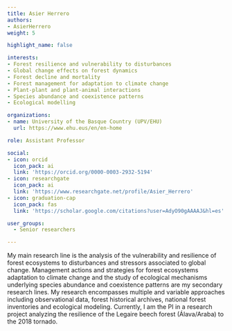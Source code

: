 ```yaml
---
title: Asier Herrero
authors:
- AsierHerrero
weight: 5

highlight_name: false

interests:
- Forest resilience and vulnerability to disturbances
- Global change effects on forest dynamics
- Forest decline and mortality
- Forest management for adaptation to climate change
- Plant-plant and plant-animal interactions
- Species abundance and coexistence patterns
- Ecological modelling

organizations:
- name: University of the Basque Country (UPV/EHU)
  url: https://www.ehu.eus/en/en-home

role: Assistant Professor

social:
- icon: orcid
  icon_pack: ai
  link: 'https://orcid.org/0000-0003-2932-5194'
- icon: researchgate
  icon_pack: ai
  link: 'https://www.researchgate.net/profile/Asier_Herrero'
- icon: graduation-cap
  icon_pack: fas
  link: 'https://scholar.google.com/citations?user=AdyO90gAAAAJ&hl=es'

user_groups: 
  - Senior researchers

---
```

 
My main research line is the analysis of the vulnerability and resilience of forest ecosystems to disturbances and stressors associated to global change. Management actions and strategies for forest ecosystems adaptation to climate change and the study of ecological mechanisms underlying species abundance and coexistence patterns are my secondary research lines. My research encompasses multiple and variable approaches including observational data, forest historical archives, national forest inventories and ecological modeling. Currently, I am the PI in a research project analyzing the resilience of the Legaire beech forest (Álava/Araba) to the 2018 tornado. 
